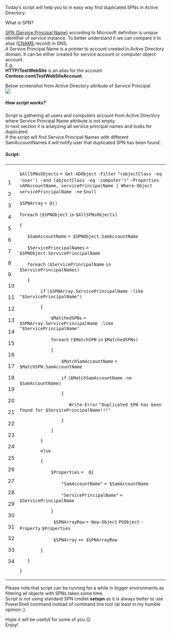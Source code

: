 Today’s script will help you to in easy way find duplicated SPNs in Active Directory.

What is SPN?

[SPN (Service Principal Name)](https://msdn.microsoft.com/en-us/library/ms677949(v=vs.85).aspx) according to Microsoft definition is unique identifier of service instance. To better understand it we can compare it to alias ([CNAME](http://www.powershellbros.com/updating-dns-alias-powershell/) record) in DNS.  
A Service Principal Name is a pointer to account created in Active Directory domain. It can be either created for service account or computer object account.  
E.g.  
**HTTP/TestWebSite** is an alias for the account **Contoso.com\\TestWebSiteAccount**.

Below screenshot from Active Directory attribute of Service Principal.  
[![](Find%20duplicated%20SPNs%20in%20Active%20Directory%20-%20Powershellbros.com/SPN.png)](https://i1.wp.com/www.powershellbros.com/wp-content/uploads/2018/01/SPN.png)

##### How script works?

Script is gathering all users and computers account from Active Directory where Service Principal Name attribute is not empty.  
In next section it is analyzing all service principal names and looks for duplicated.  
If the script will find Service Principal Names with different SamAccountNames it will notify user that duplicated SPN has been found.

##### Script:

<table><tbody><tr><td><p>1</p><p>2</p><p>3</p><p>4</p><p>5</p><p>6</p><p>7</p><p>8</p><p>9</p><p>10</p><p>11</p><p>12</p><p>13</p><p>14</p><p>15</p><p>16</p><p>17</p><p>18</p><p>19</p><p>20</p><p>21</p><p>22</p><p>23</p><p>24</p><p>25</p><p>26</p><p>27</p><p>28</p><p>29</p><p>30</p><p>31</p><p>32</p><p>33</p><p>34</p></td><td><div><p><code>$AllSPNsObjects</code> <code>= </code><code>Get-ADObject</code> <code>-Filter</code> <code>"(objectClass -eq 'user') -and (objectClass -eq 'computer')"</code> <code>-Properties</code> <code>sAMAccountName, servicePrincipalName | </code><code>Where-Object</code> <code>servicePrincipalName </code><code>-ne</code> <code>$null</code></p><p><code>$SPNArray</code> <code>= @()</code></p><p><code>foreach</code> <code>(</code><code>$SPNObject</code> <code>in</code> <code>$AllSPNsObjects</code><code>)</code></p><p><code>{</code></p><p><code>&nbsp;&nbsp;&nbsp;</code><code>$SamAccountName</code> <code>= </code><code>$SPNObject</code><code>.SamAccountName</code></p><p><code>&nbsp;&nbsp;&nbsp;</code><code>$ServicePrincipalNames</code> <code>= </code><code>$SPNObject</code><code>.ServicePrincipalName</code></p><p><code>&nbsp;&nbsp;&nbsp;</code><code>foreach</code> <code>(</code><code>$ServicePrincipalName</code> <code>in</code> <code>$ServicePrincipalNames</code><code>)</code></p><p><code>&nbsp;&nbsp;&nbsp;</code><code>{</code></p><p><code>&nbsp;&nbsp;&nbsp;&nbsp;&nbsp;&nbsp;&nbsp;&nbsp;</code><code>if</code> <code>(</code><code>$SPNArray</code><code>.ServicePrincipalName </code><code>-like</code> <code>"$ServicePrincipalName"</code><code>)</code></p><p><code>&nbsp;&nbsp;&nbsp;&nbsp;&nbsp;&nbsp;&nbsp;&nbsp;</code><code>{</code></p><p><code>&nbsp;&nbsp;&nbsp;&nbsp;&nbsp;&nbsp;&nbsp;&nbsp;&nbsp;&nbsp;&nbsp;&nbsp;</code><code>$MatchedSPNs</code> <code>= </code><code>$SPNArray</code><code>.ServicePrincipalName </code><code>-like</code> <code>"$ServicePrincipalName"</code></p><p><code>&nbsp;&nbsp;&nbsp;&nbsp;&nbsp;&nbsp;&nbsp;&nbsp;&nbsp;&nbsp;&nbsp;&nbsp;</code><code>foreach</code> <code>(</code><code>$MatchSPN</code> <code>in</code> <code>$MatchedSPNs</code><code>)</code></p><p><code>&nbsp;&nbsp;&nbsp;&nbsp;&nbsp;&nbsp;&nbsp;&nbsp;&nbsp;&nbsp;&nbsp;&nbsp;</code><code>{</code></p><p><code>&nbsp;&nbsp;&nbsp;&nbsp;&nbsp;&nbsp;&nbsp;&nbsp;&nbsp;&nbsp;&nbsp;&nbsp;&nbsp;&nbsp;&nbsp;&nbsp;</code><code>$MatchSamAccountName</code> <code>= </code><code>$MatchSPN</code><code>.SamAccountName</code></p><p><code>&nbsp;&nbsp;&nbsp;&nbsp;&nbsp;&nbsp;&nbsp;&nbsp;&nbsp;&nbsp;&nbsp;&nbsp;&nbsp;&nbsp;&nbsp;&nbsp;</code><code>if</code> <code>(</code><code>$MatchSamAccountName</code> <code>-ne</code> <code>$SamAccountName</code><code>)</code></p><p><code>&nbsp;&nbsp;&nbsp;&nbsp;&nbsp;&nbsp;&nbsp;&nbsp;&nbsp;&nbsp;&nbsp;&nbsp;&nbsp;&nbsp;&nbsp;&nbsp;</code><code>{</code></p><p><code>&nbsp;&nbsp;&nbsp;&nbsp;&nbsp;&nbsp;&nbsp;&nbsp;&nbsp;&nbsp;&nbsp;&nbsp;&nbsp;&nbsp;&nbsp;&nbsp;&nbsp;&nbsp;&nbsp;</code><code>Write-Error</code> <code>"Duplicated SPN has been found for $ServicePrincipalName!!!"</code></p><p><code>&nbsp;&nbsp;&nbsp;&nbsp;&nbsp;&nbsp;&nbsp;&nbsp;&nbsp;&nbsp;&nbsp;&nbsp;&nbsp;&nbsp;&nbsp;&nbsp;</code><code>}</code></p><p><code>&nbsp;&nbsp;&nbsp;&nbsp;&nbsp;&nbsp;&nbsp;&nbsp;&nbsp;&nbsp;&nbsp;&nbsp;</code><code>}</code></p><p><code>&nbsp;&nbsp;&nbsp;&nbsp;&nbsp;&nbsp;&nbsp;&nbsp;</code><code>}</code></p><p><code>&nbsp;&nbsp;&nbsp;&nbsp;&nbsp;&nbsp;&nbsp;&nbsp;</code><code>else</code></p><p><code>&nbsp;&nbsp;&nbsp;&nbsp;&nbsp;&nbsp;&nbsp;&nbsp;</code><code>{</code></p><p><code>&nbsp;&nbsp;&nbsp;&nbsp;&nbsp;&nbsp;&nbsp;&nbsp;&nbsp;&nbsp;&nbsp;&nbsp;</code><code>$Properties</code> <code>=&nbsp; @{</code></p><p><code>&nbsp;&nbsp;&nbsp;&nbsp;&nbsp;&nbsp;&nbsp;&nbsp;&nbsp;&nbsp;&nbsp;&nbsp;&nbsp;&nbsp;&nbsp;&nbsp;</code><code>"SamAccountName"</code> <code>= </code><code>$SamAccountName</code></p><p><code>&nbsp;&nbsp;&nbsp;&nbsp;&nbsp;&nbsp;&nbsp;&nbsp;&nbsp;&nbsp;&nbsp;&nbsp;&nbsp;&nbsp;&nbsp;&nbsp;</code><code>"ServicePrincipalName"</code> <code>= </code><code>$ServicePrincipalName</code></p><p><code>&nbsp;&nbsp;&nbsp;&nbsp;&nbsp;&nbsp;&nbsp;&nbsp;&nbsp;&nbsp;&nbsp;&nbsp;</code><code>}</code></p><p><code>&nbsp;&nbsp;&nbsp;&nbsp;&nbsp;&nbsp;&nbsp;&nbsp;&nbsp;&nbsp;&nbsp;&nbsp;&nbsp;</code><code>$SPNArrayRow</code> <code>= </code><code>New-Object</code> <code>PSObject</code> <code>-Property</code> <code>$Properties</code></p><p><code>&nbsp;&nbsp;&nbsp;&nbsp;&nbsp;&nbsp;&nbsp;&nbsp;&nbsp;&nbsp;&nbsp;&nbsp;&nbsp;</code><code>$SPNArray</code> <code>+= </code><code>$SPNArrayRow</code></p><p><code>&nbsp;&nbsp;&nbsp;&nbsp;&nbsp;&nbsp;&nbsp;&nbsp;</code><code>}</code></p><p><code>&nbsp;&nbsp;&nbsp;</code><code>}</code></p><p><code>}</code></p></div></td></tr></tbody></table>

Please note that script can be running for a while in bigger environments as filtering all objects with SPNs takes some time.  
Script is not using standard SPN cmdlet **setspn** as it is always better to use PowerShell command instead of command line tool (at least in my humble opinion ;).

Hope it will be usefull for some of you 😉  
Enjoy!